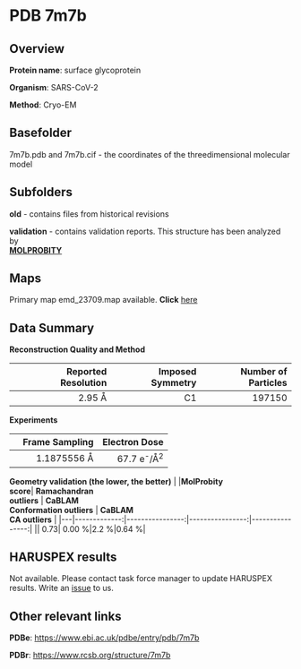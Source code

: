 # PDB 7m7b

## Overview

**Protein name**: surface glycoprotein

**Organism**: SARS-CoV-2

**Method**: Cryo-EM



## Basefolder

7m7b.pdb and 7m7b.cif - the coordinates of the threedimensional molecular model

## Subfolders



**old** - contains files from historical revisions

**validation** - contains validation reports. This structure has been analyzed by <br>  [**MOLPROBITY**](https://github.com/thorn-lab/coronavirus_structural_task_force/tree/master/pdb/surface_glycoprotein/SARS-CoV-2/7m7b/validation/molprobity)    



## Maps

Primary map emd_23709.map available. **Click** [here](http://ftp.wwpdb.org/pub/emdb/structures/EMD-23709/map/) 

## Data Summary
**Reconstruction Quality and Method**

|   | Reported Resolution | Imposed Symmetry | Number of Particles |
|---|-------------:|----------------:|--------------:|
|   |2.95 Å|C1|197150|

**Experiments**

|   | Frame Sampling | Electron Dose |
|---|-------------:|----------------:|
|   |1.1875556 Å|67.7 e<sup>-</sup>/Å<sup>2</sup>|

**Geometry validation (the lower, the better)**
|   |**MolProbity<br>score**| **Ramachandran<br>outliers** | **CaBLAM<br>Conformation outliers** | **CaBLAM<br>CA outliers** |
|---|-------------:|----------------:|----------------:|----------------:|
||  0.73|  0.00 %|2.2 %|0.64 %|

## HARUSPEX results

Not available. Please contact task force manager to update HARUSPEX results. Write an [issue](https://github.com/thorn-lab/coronavirus_structural_task_force/issues) to us.

## Other relevant links 
**PDBe**:  https://www.ebi.ac.uk/pdbe/entry/pdb/7m7b
 
**PDBr**: https://www.rcsb.org/structure/7m7b 
